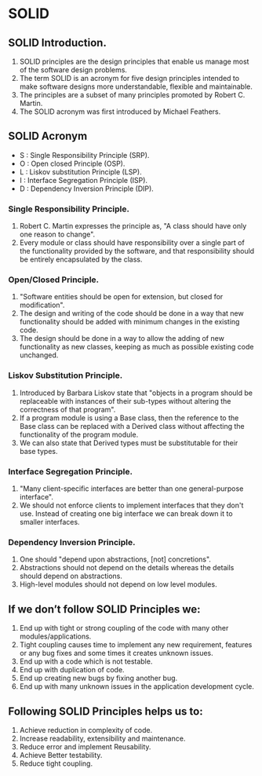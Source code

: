 # SOLID

## SOLID Introduction.
1. SOLID principles are the design principles that enable us manage most of the software design problems.
2. The term SOLID is an acronym for five design principles intended to make software designs more understandable, flexible and maintainable.
3. The principles are a subset of many principles promoted by Robert C. Martin.
4. The SOLID acronym was first introduced by Michael Feathers.

## SOLID Acronym
- S : Single Responsibility Principle (SRP).
- O : Open closed Principle (OSP).
- L : Liskov substitution Principle (LSP).
- I : Interface Segregation Principle (ISP).
- D : Dependency Inversion Principle (DIP).

### Single Responsibility Principle.
1. Robert C. Martin expresses the principle as, "A class should have only one reason to change".
2. Every module or class should have responsibility over a single part of the functionality provided by the software, and that responsibility should be entirely encapsulated by the class.

### Open/Closed Principle.
1. "Software entities should be open for extension, but closed for modification".
2. The design and writing of the code should be done in a way that new functionality should be added with minimum changes in the existing code.
3. The design should be done in a way to allow the adding of new functionality as new classes, keeping as much as possible existing code unchanged.

### Liskov Substitution Principle.
1. Introduced by Barbara Liskov state that "objects in a program should be replaceable with instances of their sub-types without altering the correctness of that program".
2. If a program module is using a Base class, then the reference to the Base class can be replaced with a Derived class without affecting the functionality of the program module.
3. We can also state that Derived types must be substitutable for their base types.

### Interface Segregation Principle.
1. "Many client-specific interfaces are better than one general-purpose interface".
2. We should not enforce clients to implement interfaces that they don't use. Instead of creating one big interface we can break down it to smaller interfaces.

### Dependency Inversion Principle.
1. One should "depend upon abstractions, [not] concretions".
2. Abstractions should not depend on the details whereas the details should depend on abstractions.
3. High-level modules should not depend on low level modules.

## If we don’t follow SOLID Principles we:
1. End up with tight or strong coupling of the code with many other modules/applications.
2. Tight coupling causes time to implement any new requirement, features or any bug fixes and some times it creates unknown issues.
3. End up with a code which is not testable.
4. End up with duplication of code.
5. End up creating new bugs by fixing another bug.
6. End up with many unknown issues in the application development cycle.

## Following SOLID Principles helps us to:
1. Achieve reduction in complexity of code.
2. Increase readability, extensibility and maintenance.
3. Reduce error and implement Reusability.
4. Achieve Better testability.
5. Reduce tight coupling.
 
